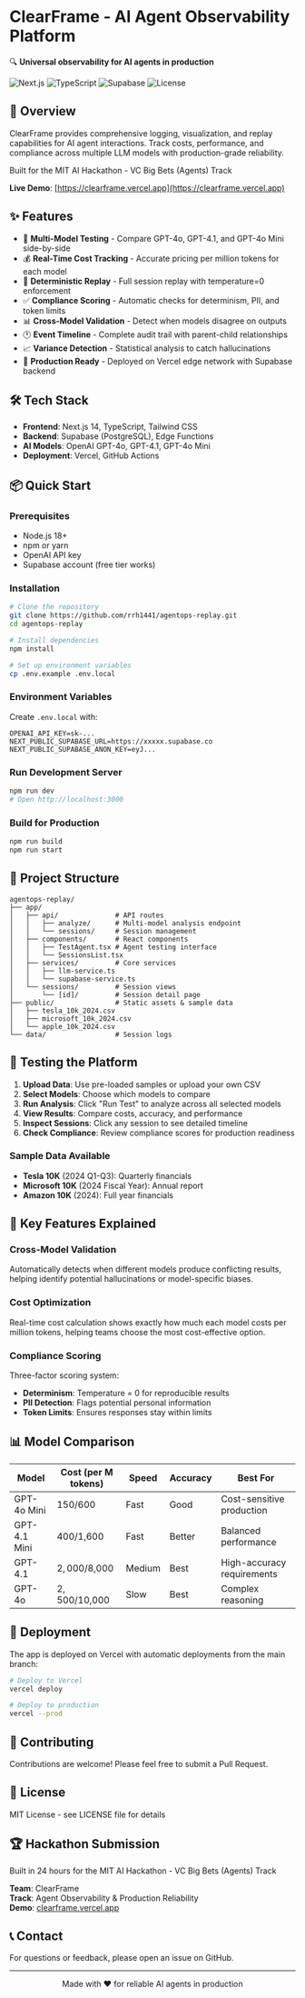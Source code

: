 # ClearFrame - AI Agent Observability Platform

🔍 **Universal observability for AI agents in production**

![Next.js](https://img.shields.io/badge/Next.js-14-black)
![TypeScript](https://img.shields.io/badge/TypeScript-5.0-blue)
![Supabase](https://img.shields.io/badge/Supabase-Realtime-green)
![License](https://img.shields.io/badge/License-MIT-yellow)

## 🚀 Overview

ClearFrame provides comprehensive logging, visualization, and replay capabilities for AI agent interactions. Track costs, performance, and compliance across multiple LLM models with production-grade reliability.

Built for the MIT AI Hackathon - VC Big Bets (Agents) Track

**Live Demo**: [https://clearframe.vercel.app](https://clearframe.vercel.app)

## ✨ Features

- 🤖 **Multi-Model Testing** - Compare GPT-4o, GPT-4.1, and GPT-4o Mini side-by-side
- 💰 **Real-Time Cost Tracking** - Accurate pricing per million tokens for each model
- 🔄 **Deterministic Replay** - Full session replay with temperature=0 enforcement
- ✅ **Compliance Scoring** - Automatic checks for determinism, PII, and token limits
- 📊 **Cross-Model Validation** - Detect when models disagree on outputs
- 🕐 **Event Timeline** - Complete audit trail with parent-child relationships
- 📈 **Variance Detection** - Statistical analysis to catch hallucinations
- 🎯 **Production Ready** - Deployed on Vercel edge network with Supabase backend

## 🛠️ Tech Stack

- **Frontend**: Next.js 14, TypeScript, Tailwind CSS
- **Backend**: Supabase (PostgreSQL), Edge Functions
- **AI Models**: OpenAI GPT-4o, GPT-4.1, GPT-4o Mini
- **Deployment**: Vercel, GitHub Actions

## 📦 Quick Start

### Prerequisites
- Node.js 18+
- npm or yarn
- OpenAI API key
- Supabase account (free tier works)

### Installation

```bash
# Clone the repository
git clone https://github.com/rrh1441/agentops-replay.git
cd agentops-replay

# Install dependencies
npm install

# Set up environment variables
cp .env.example .env.local
```

### Environment Variables

Create `.env.local` with:

```env
OPENAI_API_KEY=sk-...
NEXT_PUBLIC_SUPABASE_URL=https://xxxxx.supabase.co
NEXT_PUBLIC_SUPABASE_ANON_KEY=eyJ...
```

### Run Development Server

```bash
npm run dev
# Open http://localhost:3000
```

### Build for Production

```bash
npm run build
npm run start
```

## 📁 Project Structure

```
agentops-replay/
├── app/
│   ├── api/              # API routes
│   │   ├── analyze/      # Multi-model analysis endpoint
│   │   └── sessions/     # Session management
│   ├── components/       # React components
│   │   ├── TestAgent.tsx # Agent testing interface
│   │   └── SessionsList.tsx
│   ├── services/         # Core services
│   │   ├── llm-service.ts
│   │   └── supabase-service.ts
│   └── sessions/         # Session views
│       └── [id]/         # Session detail page
├── public/               # Static assets & sample data
│   ├── tesla_10k_2024.csv
│   ├── microsoft_10k_2024.csv
│   └── apple_10k_2024.csv
└── data/                 # Session logs
```

## 🧪 Testing the Platform

1. **Upload Data**: Use pre-loaded samples or upload your own CSV
2. **Select Models**: Choose which models to compare
3. **Run Analysis**: Click "Run Test" to analyze across all selected models
4. **View Results**: Compare costs, accuracy, and performance
5. **Inspect Sessions**: Click any session to see detailed timeline
6. **Check Compliance**: Review compliance scores for production readiness

### Sample Data Available

- **Tesla 10K** (2024 Q1-Q3): Quarterly financials
- **Microsoft 10K** (2024 Fiscal Year): Annual report
- **Amazon 10K** (2024): Full year financials

## 🎯 Key Features Explained

### Cross-Model Validation
Automatically detects when different models produce conflicting results, helping identify potential hallucinations or model-specific biases.

### Cost Optimization
Real-time cost calculation shows exactly how much each model costs per million tokens, helping teams choose the most cost-effective option.

### Compliance Scoring
Three-factor scoring system:
- **Determinism**: Temperature = 0 for reproducible results
- **PII Detection**: Flags potential personal information
- **Token Limits**: Ensures responses stay within limits

## 📊 Model Comparison

| Model | Cost (per M tokens) | Speed | Accuracy | Best For |
|-------|-------------------|--------|----------|----------|
| GPT-4o Mini | $150/$600 | Fast | Good | Cost-sensitive production |
| GPT-4.1 Mini | $400/$1,600 | Fast | Better | Balanced performance |
| GPT-4.1 | $2,000/$8,000 | Medium | Best | High-accuracy requirements |
| GPT-4o | $2,500/$10,000 | Slow | Best | Complex reasoning |

## 🚢 Deployment

The app is deployed on Vercel with automatic deployments from the main branch:

```bash
# Deploy to Vercel
vercel deploy

# Deploy to production
vercel --prod
```

## 🤝 Contributing

Contributions are welcome! Please feel free to submit a Pull Request.

## 📄 License

MIT License - see LICENSE file for details

## 🏆 Hackathon Submission

Built in 24 hours for the MIT AI Hackathon - VC Big Bets (Agents) Track

**Team**: ClearFrame  
**Track**: Agent Observability & Production Reliability  
**Demo**: [clearframe.vercel.app](https://clearframe.vercel.app)

## 📞 Contact

For questions or feedback, please open an issue on GitHub.

---

<p align="center">Made with ❤️ for reliable AI agents in production</p>